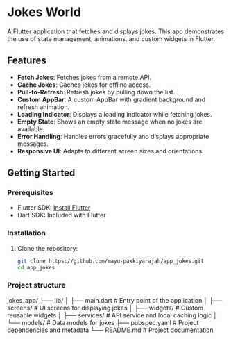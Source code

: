 # Jokes World

A Flutter application that fetches and displays jokes. This app demonstrates the use of state management, animations, and custom widgets in Flutter.

## Features

- **Fetch Jokes**: Fetches jokes from a remote API.
- **Cache Jokes**: Caches jokes for offline access.
- **Pull-to-Refresh**: Refresh jokes by pulling down the list.
- **Custom AppBar**: A custom AppBar with gradient background and refresh animation.
- **Loading Indicator**: Displays a loading indicator while fetching jokes.
- **Empty State**: Shows an empty state message when no jokes are available.
- **Error Handling**: Handles errors gracefully and displays appropriate messages.
- **Responsive UI**: Adapts to different screen sizes and orientations.

## Getting Started

### Prerequisites

- Flutter SDK: [Install Flutter](https://flutter.dev/docs/get-started/install)
- Dart SDK: Included with Flutter

### Installation

1. Clone the repository:
   ```bash
   git clone https://github.com/mayu-pakkiyarajah/app_jokes.git
   cd app_jokes

### Project structure
jokes_app/
├── lib/
│   ├── main.dart         # Entry point of the application
│   ├── screens/          # UI screens for displaying jokes
│   ├── widgets/          # Custom reusable widgets
│   ├── services/         # API service and local caching logic
│   └── models/           # Data models for jokes
├── pubspec.yaml          # Project dependencies and metadata
└── README.md             # Project documentation

